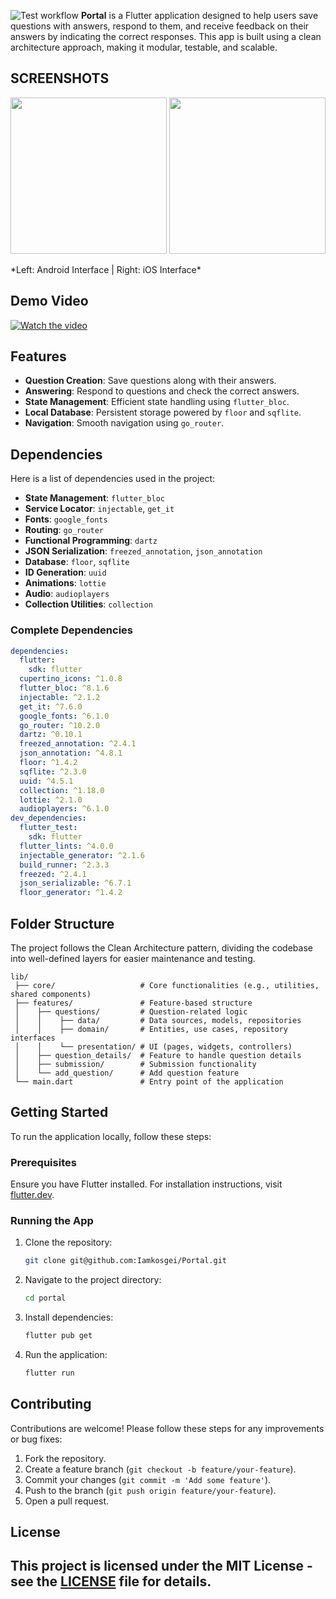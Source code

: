 ![Test workflow](https://github.com/github/docs/actions/workflows/flutter_tests.yml/badge.svg)
**Portal** is a Flutter application designed to help users save questions with answers, respond to them, and receive feedback on their answers by indicating the correct responses. This app is built using a clean architecture approach, making it modular, testable, and scalable.

## SCREENSHOTS

<p float="left">
  <img src="https://github.com/user-attachments/assets/47590a5c-7271-40bb-843d-50dd4e98d62c" width="250" />
  <img src="https://github.com/user-attachments/assets/83d4d199-5559-4608-832b-c1ce820ea2e7" width="250" />
</p>
*Left: Android Interface | Right: iOS Interface*

## Demo Video

[![Watch the video](https://github.com/user-attachments/assets/c0a74568-1c7f-4d39-b49e-625caea9b245)](https://github.com/user-attachments/assets/c0a74568-1c7f-4d39-b49e-625caea9b245)

## Features

- **Question Creation**: Save questions along with their answers.
- **Answering**: Respond to questions and check the correct answers.
- **State Management**: Efficient state handling using `flutter_bloc`.
- **Local Database**: Persistent storage powered by `floor` and `sqflite`.
- **Navigation**: Smooth navigation using `go_router`.

## Dependencies

Here is a list of dependencies used in the project:

- **State Management**: `flutter_bloc`
- **Service Locator**: `injectable`, `get_it`
- **Fonts**: `google_fonts`
- **Routing**: `go_router`
- **Functional Programming**: `dartz`
- **JSON Serialization**: `freezed_annotation`, `json_annotation`
- **Database**: `floor`, `sqflite`
- **ID Generation**: `uuid`
- **Animations**: `lottie`
- **Audio**: `audioplayers`
- **Collection Utilities**: `collection`

### Complete Dependencies

```yaml
dependencies:
  flutter:
    sdk: flutter
  cupertino_icons: ^1.0.8
  flutter_bloc: ^8.1.6
  injectable: ^2.1.2
  get_it: ^7.6.0
  google_fonts: ^6.1.0
  go_router: ^10.2.0
  dartz: ^0.10.1
  freezed_annotation: ^2.4.1
  json_annotation: ^4.8.1
  floor: ^1.4.2
  sqflite: ^2.3.0
  uuid: ^4.5.1
  collection: ^1.18.0
  lottie: ^2.1.0
  audioplayers: ^6.1.0
dev_dependencies:
  flutter_test:
    sdk: flutter
  flutter_lints: ^4.0.0
  injectable_generator: ^2.1.6
  build_runner: ^2.3.3
  freezed: ^2.4.1
  json_serializable: ^6.7.1
  floor_generator: ^1.4.2
```

## Folder Structure

The project follows the Clean Architecture pattern, dividing the codebase into well-defined layers for easier maintenance and testing.

```
lib/
 ├── core/                   # Core functionalities (e.g., utilities, shared components)
 ├── features/               # Feature-based structure
 │    ├── questions/         # Question-related logic
 │    │    ├── data/         # Data sources, models, repositories
 │    │    ├── domain/       # Entities, use cases, repository interfaces
 │    │    └── presentation/ # UI (pages, widgets, controllers)
 │    ├── question_details/  # Feature to handle question details
 │    ├── submission/        # Submission functionality
 │    └── add_question/      # Add question feature
 └── main.dart               # Entry point of the application
```

## Getting Started

To run the application locally, follow these steps:

### Prerequisites

Ensure you have Flutter installed. For installation instructions, visit [flutter.dev](https://flutter.dev/docs/get-started/install).

### Running the App

1. Clone the repository:
   ```bash
   git clone git@github.com:Iamkosgei/Portal.git
   ```
2. Navigate to the project directory:
   ```bash
   cd portal
   ```
3. Install dependencies:
   ```bash
   flutter pub get
   ```
4. Run the application:
   ```bash
   flutter run
   ```

## Contributing

Contributions are welcome! Please follow these steps for any improvements or bug fixes:

1. Fork the repository.
2. Create a feature branch (`git checkout -b feature/your-feature`).
3. Commit your changes (`git commit -m 'Add some feature'`).
4. Push to the branch (`git push origin feature/your-feature`).
5. Open a pull request.

## License

## This project is licensed under the MIT License - see the [LICENSE](LICENSE) file for details.
